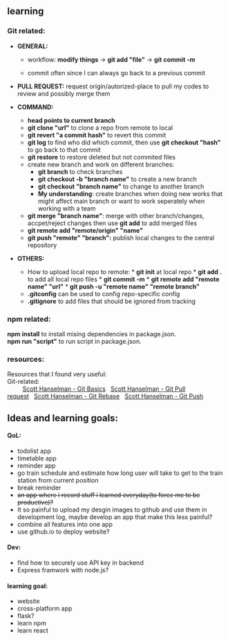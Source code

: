 ## learning

### Git related:

* **GENERAL:** 

  * workflow: **modify things** -> **git add "file"** -> **git commit -m** 
  
  * commit often since I can always go back to a previous commit
  
* **PULL REQUEST:** request origin/autorized-place to pull my codes to review and possibly merge them

* **COMMAND:**
  * **head points to current branch**
  * **git clone "url"** to clone a repo from remote to local
  * **git revert "a commit hash"** to revert this commit
  * **git log** to find who did which commit, then use **git checkout "hash"** to go back to that commit
  * **git restore** to restore deleted but not commited files
  * create new branch and work on different branches:
    * **git branch** to check branches
    * **git checkout -b "branch name"** to create a new branch
    * **git checkout "branch name"** to change to another branch
    * **My understanding**: create branches when doing new works that might affect main branch or want to work seperately when working with a team
  * **git merge "branch name"**: merge with other branch/changes, accpet/reject changes then use **git add** to add merged files
  * **git remote add "remote/origin" "name"**
  * **git push "remote" "branch":** publish local changes to the central repository

* **OTHERS:** 
  * How to upload local repo to remote:
  		* **git init** at local repo
  		* **git add .** to add all local repo files
  		* **git commit -m**
  		* **git remote add "remote name" "url"**
  		* **git push -u "remote name" "remote branch"**
  * **.gitconfig** can be used to config repo-specific config
  * **.gitignore** to add files that should be ignored from tracking

### npm related:
**npm install** to install mising dependencies in package.json.  
**npm run "script"** to run script in package.json.  
  
### resources:
Resources that I found very useful:  
Git-related:  
         [Scott Hanselman - Git Basics](https://youtu.be/WBg9mlpzEYU)   [Scott Hanselman - Git Pull request](https://youtu.be/Mfz8NQncwiQ)   [Scott Hanselman - Git Rebase](https://youtu.be/hae9zg0-sZY)   [Scott Hanselman - Git Push](https://youtu.be/dgOpnebZkRo)



## Ideas and learning goals:

#### QoL:
* todolist app
* timetable app
* reminder app
* go train schedule and estimate how long user will take to get to the train station from current position
* break reminder
* <s>an app where i record stuff i learned everyday(to force me to be productive)?</s>
 * It so painful to upload my desgin images to github and use them in development log, maybe develop an app that make this less painful?
* combine all features into one app
* use github.io to deploy website?

#### Dev:
* find how to securely use API key in backend
* Express framwork with node.js?

#### learning goal:
* website
* cross-platform app
* flask?
* learn npm
* learn react
  

